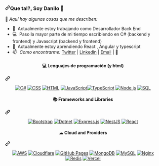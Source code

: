 <article class="markdown-body entry-content container-lg f5" itemprop="text"><h3 dir="auto"><a id="user-content-que-tal-soy-lautaro-" class="anchor" aria-hidden="true" href="#que-tal-soy-lautaro-"><svg class="octicon octicon-link" viewBox="0 0 16 16" version="1.1" width="16" height="16" aria-hidden="true"><path fill-rule="evenodd" d="M7.775 3.275a.75.75 0 001.06 1.06l1.25-1.25a2 2 0 112.83 2.83l-2.5 2.5a2 2 0 01-2.83 0 .75.75 0 00-1.06 1.06 3.5 3.5 0 004.95 0l2.5-2.5a3.5 3.5 0 00-4.95-4.95l-1.25 1.25zm-4.69 9.64a2 2 0 010-2.83l2.5-2.5a2 2 0 012.83 0 .75.75 0 001.06-1.06 3.5 3.5 0 00-4.95 0l-2.5 2.5a3.5 3.5 0 004.95 4.95l1.25-1.25a.75.75 0 00-1.06-1.06l-1.25 1.25a2 2 0 01-2.83 0z"></path></svg></a>Que tal?, Soy Danilo <g-emoji class="g-emoji" alias="wave" fallback-src="https://github.githubassets.com/images/icons/emoji/unicode/1f44b.png">👋</g-emoji></h3>
<p dir="auto"><g-emoji class="g-emoji" alias="pushpin" fallback-src="https://github.githubassets.com/images/icons/emoji/unicode/1f4cc.png">📌</g-emoji> <em>Aquí hay algunas cosas que me describen:</em></p>
<ul dir="auto">
<li><g-emoji class="g-emoji" alias="briefcase" fallback-src="https://github.githubassets.com/images/icons/emoji/unicode/1f4bc.png">💼</g-emoji> &nbsp;Actualmente estoy trabajando como Desarrollador Back End</li>

<li><g-emoji class="g-emoji" alias="computer" fallback-src="https://github.githubassets.com/images/icons/emoji/unicode/1f4bb.png">💻</g-emoji> &nbsp;Paso la mayor parte de mi tiempo escribiendo en C# (backend y frontend) y Javascript (backend y frontend)</li>
<li><g-emoji class="g-emoji" alias="seedling" fallback-src="https://github.githubassets.com/images/icons/emoji/unicode/1f331.png">🌱</g-emoji> &nbsp;Actualmente estoy aprendiendo React , Angular y typescript</li>

<li><g-emoji class="g-emoji" alias="mailbox" fallback-src="https://github.githubassets.com/images/icons/emoji/unicode/1f4eb.png">📫</g-emoji> &nbsp;<em>Como encontrarme:</em> <a href="https://twitter.com/Deanilow" rel="nofollow">Twitter</a> | <a href="https://www.linkedin.com/in/deanilow/" rel="nofollow">Linkedin</a> | <a href="mailto:D4niloRamos@hotmail.com">Email</a> |  <g-emoji class="g-emoji" alias="rocket" fallback-src="https://github.githubassets.com/images/icons/emoji/unicode/1f680.png">🚀</g-emoji></li>

</ul>



<div dir="auto"><div class="markdown-heading" dir="auto"><h4 align="center" dir="auto" tabindex="-1" class="heading-element">💻 Lenguajes de programación (y html)</h4><a id="user-content--programming-languages-and-html" class="anchor" aria-label="Permalink: 💻 Programming languages (and html)" href="#-programming-languages-and-html"><svg class="octicon octicon-link" viewBox="0 0 16 16" version="1.1" width="16" height="16" aria-hidden="true"><path d="m7.775 3.275 1.25-1.25a3.5 3.5 0 1 1 4.95 4.95l-2.5 2.5a3.5 3.5 0 0 1-4.95 0 .751.751 0 0 1 .018-1.042.751.751 0 0 1 1.042-.018 1.998 1.998 0 0 0 2.83 0l2.5-2.5a2.002 2.002 0 0 0-2.83-2.83l-1.25 1.25a.751.751 0 0 1-1.042-.018.751.751 0 0 1-.018-1.042Zm-4.69 9.64a1.998 1.998 0 0 0 2.83 0l1.25-1.25a.751.751 0 0 1 1.042.018.751.751 0 0 1 .018 1.042l-1.25 1.25a3.5 3.5 0 1 1-4.95-4.95l2.5-2.5a3.5 3.5 0 0 1 4.95 0 .751.751 0 0 1-.018 1.042.751.751 0 0 1-1.042.018 1.998 1.998 0 0 0-2.83 0l-2.5 2.5a1.998 1.998 0 0 0 0 2.83Z"></path></svg></a></div><a id="user-content--programming-languages-and-html" aria-label="Permalink: 💻 Programming languages (and html)" href="#-programming-languages-and-html"></a></div>
<p align="center" dir="auto"><a href="https://github.com/search?q=user%3ASammwyy1+language%3Acsharp"><img alt="C#" src="https://camo.githubusercontent.com/73a4a3cafc4e565afda94f36f57bf903a1168765fd5e5dc9f7b3b69d4ea74803/68747470733a2f2f637573746f6d2d69636f6e2d6261646765732e64656d6f6c61622e636f6d2f62616467652f432532332d3638323137412e7376673f6c6f676f3d637332266c6f676f436f6c6f723d7768697465" style="max-width: 100%;"></a>
<a href="https://github.com/search?q=user%3ASammwyy1+language%3Acss"><img alt="CSS" src="https://camo.githubusercontent.com/e7186a5ad7f7a194afef6ebb0b3dfca6f538a3d29cd086bc2d5c3f24e5fdf596/68747470733a2f2f696d672e736869656c64732e696f2f62616467652f4353532d3135373242362e7376673f6c6f676f3d63737333266c6f676f436f6c6f723d7768697465" style="max-width: 100%;"></a>
<a href="https://github.com/search?q=user%3ASammwyy1+language%3Ahtml"><img alt="HTML" src="https://camo.githubusercontent.com/ed857b47ef9f4432e7832949b63673da1badd2f97f94f6776eb4fabf68be3682/68747470733a2f2f696d672e736869656c64732e696f2f62616467652f48544d4c2d4533344632362e7376673f6c6f676f3d68746d6c35266c6f676f436f6c6f723d7768697465" style="max-width: 100%;"></a>
<a href="https://github.com/search?q=user%3ASammwyy1+language%3Ajava"></a>
<a href="https://github.com/search?q=user%3ASammwyy1+language%3Ajavascript"><img alt="JavaScript" src="https://camo.githubusercontent.com/7cd372acdf23a17b379dd671ece3d2a5554e62a2f94db6f8656ba394db551169/68747470733a2f2f696d672e736869656c64732e696f2f62616467652f4a6176615363726970742d4637444631452e7376673f6c6f676f3d6a617661736372697074266c6f676f436f6c6f723d626c61636b" style="max-width: 100%;"></a><a href="https://github.com/search?q=user%3ASammwyy1+language%3AtypeScript"><img alt="TypeScript" src="https://camo.githubusercontent.com/3e9a741cdff89b67cd5457c74771d738c121068ad2413cd7d8ec53e379476ae3/68747470733a2f2f696d672e736869656c64732e696f2f62616467652f547970655363726970742d3030374143432e7376673f6c6f676f3d74797065736372697074266c6f676f436f6c6f723d7768697465" style="max-width: 100%;"></a>
<a href="https://github.com/search?q=user%3ASammwyy1+language%3Amarkdown"></a>
<a href="https://github.com/search?q=user%3ASammwyy1+language%3Ajavascript"><img alt="Node.js" src="https://camo.githubusercontent.com/32a05dee2f858c387c2763ca4ad98d43e43de7ad52e89ab23d84d8fbe01b1437/68747470733a2f2f696d672e736869656c64732e696f2f62616467652f4e6f64652e6a732d3433383533442e7376673f6c6f676f3d6e6f64652e6a73266c6f676f436f6c6f723d7768697465" style="max-width: 100%;"></a>
<a href="https://github.com/search?q=user%3ASammwyy1+language%3Asql"><img alt="SQL" src="https://camo.githubusercontent.com/74013faa92d2db17988fce85976064302ea23f83412f5cbe1a6e7e3c5b00425d/68747470733a2f2f637573746f6d2d69636f6e2d6261646765732e64656d6f6c61622e636f6d2f62616467652f53514c2d3032354538432e7376673f6c6f676f3d6461746162617365266c6f676f436f6c6f723d7768697465" style="max-width: 100%;"></a></p>
<div dir="auto"><div class="markdown-heading" dir="auto"><h4 align="center" dir="auto" tabindex="-1" class="heading-element">📚 Frameworks and Libraries</h4><a id="user-content--frameworks-and-libraries" class="anchor" aria-label="Permalink: 📚 Frameworks and Libraries" href="#-frameworks-and-libraries"><svg class="octicon octicon-link" viewBox="0 0 16 16" version="1.1" width="16" height="16" aria-hidden="true"><path d="m7.775 3.275 1.25-1.25a3.5 3.5 0 1 1 4.95 4.95l-2.5 2.5a3.5 3.5 0 0 1-4.95 0 .751.751 0 0 1 .018-1.042.751.751 0 0 1 1.042-.018 1.998 1.998 0 0 0 2.83 0l2.5-2.5a2.002 2.002 0 0 0-2.83-2.83l-1.25 1.25a.751.751 0 0 1-1.042-.018.751.751 0 0 1-.018-1.042Zm-4.69 9.64a1.998 1.998 0 0 0 2.83 0l1.25-1.25a.751.751 0 0 1 1.042.018.751.751 0 0 1 .018 1.042l-1.25 1.25a3.5 3.5 0 1 1-4.95-4.95l2.5-2.5a3.5 3.5 0 0 1 4.95 0 .751.751 0 0 1-.018 1.042.751.751 0 0 1-1.042.018 1.998 1.998 0 0 0-2.83 0l-2.5 2.5a1.998 1.998 0 0 0 0 2.83Z"></path></svg></a></div><a id="user-content--frameworks-and-libraries" aria-label="Permalink: 📚 Frameworks and Libraries" href="#-frameworks-and-libraries"></a></div>

<p dir="auto" align="center"><a href="#"><img alt="Bootstrap" src="https://camo.githubusercontent.com/811bd39ded1690ff91466954b6c6bc845a248b028ad2f78c98ddf9c1d4a38a67/68747470733a2f2f696d672e736869656c64732e696f2f62616467652f426f6f7473747261702d3739353242332e7376673f6c6f676f3d626f6f747374726170266c6f676f436f6c6f723d7768697465" style="max-width: 100%;"></a>
<a href="#"><img alt="Dotnet" src="https://camo.githubusercontent.com/1e745353d78b013ca47987039ca4db3606c3ee0ba35df7fb3eb092fe83360592/68747470733a2f2f696d672e736869656c64732e696f2f62616467652f446f746e65742d3531324244342e7376673f6c6f676f3d646f746e6574266c6f676f436f6c6f723d7768697465" style="max-width: 100%;"></a>
<a href="#"><img alt="Express.js" src="https://camo.githubusercontent.com/63bcf9adda5f33dad184cba829b4f1fba85a2390363011f60dc2f9c7374ceb75/68747470733a2f2f696d672e736869656c64732e696f2f62616467652f457870726573732d3430346435392e7376673f6c6f676f3d65787072657373266c6f676f436f6c6f723d7768697465" style="max-width: 100%;"></a>
<a href="#"><img alt="NestJS" src="https://camo.githubusercontent.com/adf1255278b895b65803e4bffe6dac6022dabc5ab7fb644b696cf7b2dba959e3/68747470733a2f2f696d672e736869656c64732e696f2f62616467652f4e6573744a532d4530323334452e7376673f6c6f676f3d6e6573746a73266c6f676f436f6c6f723d7768697465" style="max-width: 100%;"></a>
<a href="#"><img alt="React" src="https://camo.githubusercontent.com/477ef9f81f2b4e3b94c0f81d0d703724ba29a0e5936e51d409e4f05fc0814062/68747470733a2f2f696d672e736869656c64732e696f2f62616467652f52656163742d3631444146422e7376673f6c6f676f3d7265616374266c6f676f436f6c6f723d626c61636b" style="max-width: 100%;"></a></p>

<div dir="auto"><div class="markdown-heading" dir="auto"><h4 align="center" dir="auto" tabindex="-1" class="heading-element">☁ Cloud and Providers</h4><a id="user-content--cloud-and-providers" class="anchor" aria-label="Permalink: ☁ Cloud and Providers" href="#-cloud-and-providers"><svg class="octicon octicon-link" viewBox="0 0 16 16" version="1.1" width="16" height="16" aria-hidden="true"><path d="m7.775 3.275 1.25-1.25a3.5 3.5 0 1 1 4.95 4.95l-2.5 2.5a3.5 3.5 0 0 1-4.95 0 .751.751 0 0 1 .018-1.042.751.751 0 0 1 1.042-.018 1.998 1.998 0 0 0 2.83 0l2.5-2.5a2.002 2.002 0 0 0-2.83-2.83l-1.25 1.25a.751.751 0 0 1-1.042-.018.751.751 0 0 1-.018-1.042Zm-4.69 9.64a1.998 1.998 0 0 0 2.83 0l1.25-1.25a.751.751 0 0 1 1.042.018.751.751 0 0 1 .018 1.042l-1.25 1.25a3.5 3.5 0 1 1-4.95-4.95l2.5-2.5a3.5 3.5 0 0 1 4.95 0 .751.751 0 0 1-.018 1.042.751.751 0 0 1-1.042.018 1.998 1.998 0 0 0-2.83 0l-2.5 2.5a1.998 1.998 0 0 0 0 2.83Z"></path></svg></a></div><a id="user-content--cloud-and-providers" aria-label="Permalink: ☁ Cloud and Providers" href="#-cloud-and-providers"></a></div>

<p align="center" dir="auto">
<a href="#"><img alt="AWS" src="https://camo.githubusercontent.com/4e12bf7bf8f729c2288716b530e962435d0837c8888f1859ac4518da6beea244/68747470733a2f2f696d672e736869656c64732e696f2f62616467652f4157532d3233324633452e7376673f6c6f676f3d616d617a6f6e2d617773266c6f676f436f6c6f723d7768697465" style="max-width: 100%;"></a>
<a href="#"><img alt="Cloudflare" src="https://camo.githubusercontent.com/265235ab56270c8a9aa1fb4325a9f7580b5b08941fb2c33a76a5080993d8b743/68747470733a2f2f696d672e736869656c64732e696f2f62616467652f436c6f7564666c6172652d4633383032302e7376673f6c6f676f3d636c6f7564666c617265266c6f676f436f6c6f723d7768697465" style="max-width: 100%;"></a>
<a href="#"><img alt="GitHub Pages" src="https://camo.githubusercontent.com/1e9bb7c86f9ca0bb6cb9e7ed93ffa23f0495389dcde4238d4a334d883ec6f0e7/68747470733a2f2f696d672e736869656c64732e696f2f62616467652f47697448756225323050616765732d3332374643372e7376673f6c6f676f3d676974687562266c6f676f436f6c6f723d7768697465" style="max-width: 100%;"></a>
<a href="#"><img alt="MongoDB" src="https://camo.githubusercontent.com/f28cacf6c41968aad8d18ca02bc91ddbe768827e34953db3728c86949b683dc6/68747470733a2f2f696d672e736869656c64732e696f2f62616467652f4d6f6e676f44422d3437413234382e7376673f6c6f676f3d6d6f6e676f6462266c6f676f436f6c6f723d7768697465" style="max-width: 100%;"></a>
<a href="#"><img alt="MySQL" src="https://camo.githubusercontent.com/da9e9bb32edcbf21c831c56ea50e98f6aabd6c8932aec2a9f01598c3de2380df/68747470733a2f2f696d672e736869656c64732e696f2f62616467652f4d7953514c2d3030662e7376673f6c6f676f3d6d7973716c266c6f676f436f6c6f723d7768697465" style="max-width: 100%;"></a>
<a href="#"><img alt="Nginx" src="https://camo.githubusercontent.com/eba11c113027c4bf365fca075ba23c64c811ceadb74ab9ec2c04e2ca42287aae/68747470733a2f2f696d672e736869656c64732e696f2f62616467652f4e67696e782d3030393633392e7376673f6c6f676f3d6e67696e78266c6f676f436f6c6f723d7768697465" style="max-width: 100%;"></a>
<a href="#"><img alt="Redis" src="https://camo.githubusercontent.com/a751545dab3468dccd875d47521ee2900c74de17a8f7c49ff15786e7946bdb6f/68747470733a2f2f696d672e736869656c64732e696f2f62616467652f52656469732d4443333832442e7376673f6c6f676f3d7265646973266c6f676f436f6c6f723d7768697465" style="max-width: 100%;"></a>
<a href="#"><img alt="Vercel" src="https://camo.githubusercontent.com/1ce7b263a4c6f5b8584d73a2654d01fc143d92c0a06d436cea98e9d2b3e89d84/68747470733a2f2f696d672e736869656c64732e696f2f62616467652f56657263656c2d3030303030302e7376673f6c6f676f3d76657263656c266c6f676f436f6c6f723d7768697465" style="max-width: 100%;"></a>
</p>
